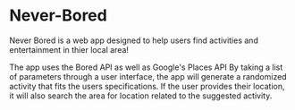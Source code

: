 # Never-Bored
Never Bored is a web app designed to help users find activities and entertainment in thier local area!

The app uses the Bored API as well as Google's Places API
By taking a list of parameters through a user interface, the app will generate a randomized activity that fits the users specifications. 
If the user provides their location, it will also search the area for location related to the suggested activity.
